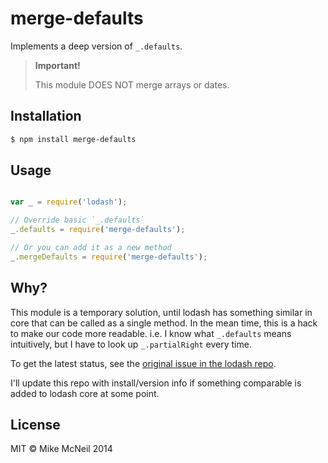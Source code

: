 # merge-defaults

Implements a deep version of `_.defaults`.

> **Important!**
>
> This module DOES NOT merge arrays or dates.























































































<extoc></extoc>

## Installation

```sh
$ npm install merge-defaults
```

## Usage

```javascript

var _ = require('lodash');

// Override basic `_.defaults`
_.defaults = require('merge-defaults');

// Or you can add it as a new method
_.mergeDefaults = require('merge-defaults');

```

## Why?

This module is a temporary solution, until lodash has something
similar in core that can be called as a single method.
In the mean time, this is a hack to make our code more readable.
i.e. I know what `_.defaults` means intuitively, but I have to look
up `_.partialRight` every time.

To get the latest status, see the [original issue in the lodash repo](https://github.com/lodash/lodash/issues/154#issuecomment-32140379).

I'll update this repo with install/version info if something comparable is
added to lodash core at some point.



## License

MIT &copy; Mike McNeil 2014

